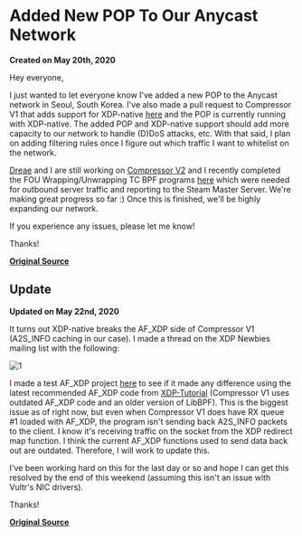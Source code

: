 # Added New POP To Our Anycast Network
**Created on May 20th, 2020**

Hey everyone,

I just wanted to let everyone know I've added a new POP to the Anycast network in Seoul, South Korea. I've also made a pull request to Compressor V1 that adds support for XDP-native [here](https://github.com/Dreae/compressor/commit/517eb8486bf5ebc1d66ef8d809ed700bed62aa9e) and the POP is currently running with XDP-native. The added POP and XDP-native support should add more capacity to our network to handle (D)DoS attacks, etc. With that said, I plan on adding filtering rules once I figure out which traffic I want to whitelist on the network.

[Dreae](https://github.com/dreae) and I are still working on [Compressor V2](https://gitlab.com/srcds-compressor/compressor/-/issues) and I recently completed the FOU Wrapping/Unwrapping TC BPF programs [here](https://github.com/gamemann/Compressor-V2-FOU-Wrap-Unwrapper) which were needed for outbound server traffic and reporting to the Steam Master Server. We're making great progress so far :) Once this is finished, we'll be highly expanding our network.

If you experience any issues, please let me know!

Thanks!

**[Original Source](https://gflclan.com/forums/topic/56791-added-new-pop-to-our-anycast-network/?do=findComment&comment=257682)**

## Update
**Updated on May 22nd, 2020**

It turns out XDP-native breaks the AF_XDP side of Compressor V1 (A2S_INFO caching in our case). I made a thread on the XDP Newbies mailing list with the following:

![1](https://g.gflclan.com/2765-05-22-2020-sFYIDgL8.png)

I made a test AF_XDP project [here](https://github.com/gamemann/AF_XDP-Test) to see if it made any difference using the latest recommended AF_XDP code from [XDP-Tutorial](https://github.com/xdp-project/xdp-tutorial/tree/master/advanced03-AF_XDP) (Compressor V1 uses outdated AF_XDP code and an older version of LibBPF). This is the biggest issue as of right now, but even when Compressor V1 does have RX queue #1 loaded with AF_XDP, the program isn't sending back A2S_INFO packets to the client. I know it's receiving traffic on the socket from the XDP redirect map function. I think the current AF_XDP functions used to send data back out are outdated. Therefore, I will work to update this.

I've been working hard on this for the last day or so and hope I can get this resolved by the end of this weekend (assuming this isn't an issue with Vultr's NIC drivers).

Thanks!

**[Original Source](https://gflclan.com/forums/topic/56791-added-new-pop-to-our-anycast-network/?do=findComment&comment=257923)**